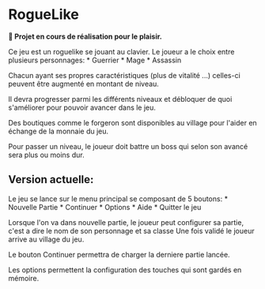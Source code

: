 # RogueLike

**:wrench: Projet en cours de réalisation pour le plaisir.**

Ce jeu est un roguelike se jouant au clavier.
Le joueur a le choix entre plusieurs personnages:
	* Guerrier
	* Mage
	* Assassin

Chacun ayant ses propres caractéristiques (plus de vitalité ...) celles-ci peuvent être augmenté en montant de niveau.

Il devra progresser parmi les différents niveaux et débloquer de quoi s'améliorer pour pouvoir avancer dans le jeu.

Des boutiques comme le forgeron sont disponibles au village pour l'aider en échange de la monnaie du jeu.

Pour passer un niveau, le joueur doit battre un boss qui selon son avancé sera plus ou moins dur.


## Version actuelle:

Le jeu se lance sur le menu principal se composant de 5 boutons:
	* Nouvelle Partie
	* Continuer
	* Options
	* Aide
	* Quitter le jeu
	
Lorsque l'on va dans nouvelle partie, le joueur peut configurer sa partie, c'est a dire le nom de son personnage et sa classe 
Une fois validé le joueur arrive au village du jeu.

Le bouton Continuer permettra de charger la derniere partie lancée.

Les options permettent la configuration des touches qui sont gardés en mémoire.
